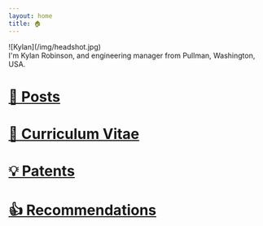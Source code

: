 ```yaml
---
layout: home
title: 🏠
---
```


<div>
![Kylan](/img/headshot.jpg)
</div>
<div style="clear: left;">
I'm Kylan Robinson, and engineering manager from Pullman, Washington, USA.
</div>

# [📃 Posts](posts.md)
# [💼 Curriculum Vitae](cv.md)
# [💡 Patents](patents.md)
# [👍 Recommendations](recommendations.md)